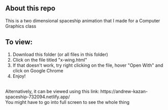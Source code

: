 ## About this repo

This is a two dimensional spaceship animation that I made for a Computer Graphics class

## To view:

  1. Download this folder (or all files in this folder)
  2. Click on the file titled "x-wing.html"
  3. If that doesn't work, try right clicking on the file, hover "Open With" and click on Google Chrome
  4. Enjoy!
<br>
Alternatively, it can be viewed using this link: https://andrew-kazan-spaceship-732094.netlify.app/ 
<br>You might have to go into full screen to see the whole thing
